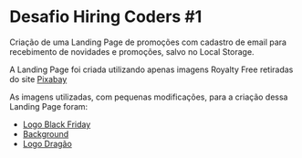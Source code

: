 # Desafio Hiring Coders #1

Criação de uma Landing Page de promoções com cadastro de email para recebimento de novidades e promoções, salvo no Local Storage.

A Landing Page foi criada utilizando apenas imagens Royalty Free retiradas do site [Pixabay](https://pixabay.com)

As imagens utilizadas, com pequenas modificações, para a criação dessa Landing Page foram:
 - [Logo Black Friday](https://pixabay.com/pt/illustrations/black-friday-desconto-a%c3%a7%c3%a3o-vendas-4652173/)
 - [Background](https://pixabay.com/pt/illustrations/abstract-fundo-red-design-moderna-1891289/)
 - [Logo Dragão](https://pixabay.com/pt/vectors/drag%c3%a3o-silhueta-black-mitologia-1578289/)